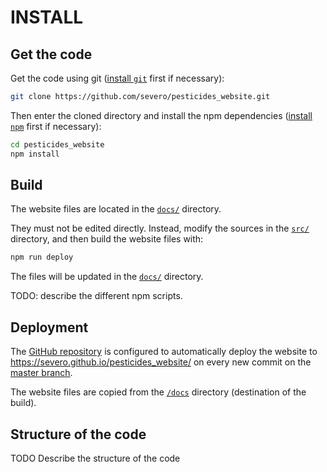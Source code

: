 # INSTALL

## Get the code

Get the code using git ([install `git`](https://git-scm.com/downloads) first if necessary):

```bash
git clone https://github.com/severo/pesticides_website.git
```

Then enter the cloned directory and install the npm dependencies ([install `npm`](https://www.npmjs.com/get-npm) first if necessary):

```bash
cd pesticides_website
npm install
```

## Build

The website files are located in the [`docs/`](https://github.com/severo/pesticides_website/tree/master/docs) directory.

They must not be edited directly. Instead, modify the sources in the [`src/`](https://github.com/severo/pesticides_website/tree/master/src) directory, and then build the website files with:

```bash
npm run deploy
```

The files will be updated in the [`docs/`](https://github.com/severo/pesticides_website/tree/master/docs) directory.

TODO: describe the different npm scripts.

## Deployment

The [GitHub repository](https://github.com/severo/pesticides_website/) is configured to automatically deploy the website to https://severo.github.io/pesticides_website/ on every new commit on the [master branch](https://github.com/severo/pesticides_website/tree/master).

The website files are copied from the [`/docs`](https://github.com/severo/pesticides_website/tree/master/docs) directory (destination of the build).

## Structure of the code

TODO Describe the structure of the code
